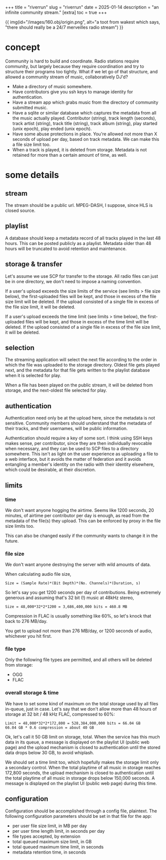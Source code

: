 +++
title = "riverrun"
slug = "riverrun"
date = 2025-01-14
description = "an infinite community stream."
[extra]
  toc = true
+++

{{ img(id="/images/160.obj/origin.png", alt="a toot from wakest which says, "there should really be a 24/7 merveilles radio stream") }}

# concept

Community is hard to build and coordinate. Radio stations require community, but largely because they require coordination and try to structure their programs too tightly. What if we let go of that structure, and allowed a community stream of music, collaboratively DJ'd?

- Make a directory of music somewhere.
- Have contributors give you ssh keys to manage identity for authentication.
- Have a stream app which grabs music from the directory of community submitted music.
- Have a sqlite or similar database which captures the metadata from all the music actually played. Contributor (string), track length (seconds), track artist (string), track title (string), track album (string), play started (unix epoch), play ended (unix epoch).
- Have some abuse protections in place. You're allowed not more than X seconds of upload per day, based on track metadata. We can make this a file size limit too.
- When a track is played, it is deleted from storage. Metadata is not retained for more than a certain amount of time, as well.

# some details

## stream
The stream should be a public url. MPEG-DASH, I suppose, since HLS is closed source.

## playlist
A database should keep a metadata record of all tracks played in the last 48 hours. This can be posted publicly as a playlist. Metadata older than 48 hours will be truncated to avoid retention and maintenance.

## storage & transfer
Let's assume we use SCP for transfer to the storage. All radio files can just be in one directory, we don't need to impose a naming convention.

If a user's upload exceeds the size limits of the service (see limits > file size below), the first-uploaded files will be kept, and those in excess of the file size limit will be deleted. If the upload consisted of a single file in excess of the file size limit, it will be deleted.

If a user's upload exceeds the time limit (see limits > time below), the first-uploaded files will be kept, and those in excess of the time limit will be deleted. If the upload consisted of a single file in excess of the file size limit, it will be deleted.

## selection
The streaming application will select the next file according to the order in which the file was uploaded to the storage directory. Oldest file gets played next, and the metadata for that file gets written to the playlist database when it is selected for play.

When a file has been played on the public stream, it will be deleted from storage, and the next-oldest file selected for play.

## authentication
Authentication need only be at the upload here, since the metadata is not sensitive. Community members should understand that the metadata of their tracks, and their usernames, will be public information.

Authentication should require a key of some sort. I think using SSH keys makes sense, per contributor, since they are then individually revocable when necessary, and they can be used to SCP files to a directory somewhere. This isn't as light on the user experience as uploading a file to a web interface, but it avoids the matter of federation and it avoids entangling a member's identity on the radio with their identity elsewhere, which could be desirable, at their discretion.

## limits

### time
We don't want anyone hogging the airtime. Seems like 1200 seconds, 20 minutes, of airtime per contributor per day is enough, as read from the metadata of the file(s) they upload. This can be enforced by proxy in the file size limits too.

This can also be changed easily if the community wants to change it in the future.

### file size
We don't want anyone destroying the server with wild amounts of data.

When calculating audio file size,
```
Size = (Sample Rate)*(Bit Depth)*(No. Channels)*(Duration, s)
```
So let's say you get 1200 seconds per day of contributions. Being extremely generous and assuming that's 32 bit (!) music at 48kHz stereo,
```
Size = 48,000*32*2*1200 = 3,686,400,000 bits = 460.8 MB
```
Compression in FLAC is usually something like 60%, so let's knock that back to 276 MB/day.

You get to upload not more than 276 MB/day, or 1200 seconds of audio, whichever you hit first.

### file type
Only the following file types are permitted, and all others will be deleted from storage:
- OGG
- FLAC

### overall storage & time
We have to set some kind of maximum on the total storage used by all files in-queue, just in case. Let's say that we don't allow more than 48 hours of storage at 32 bit / 48 kHz FLAC, compressed to 60%:
```
Limit = 48,000*32*2*172,800 = 528,384,000,000 bits = 66.04 GB
66.04 GB * 0.6 compression = about 40 GB
```

Ok, let's call it 50 GB limit on storage, total. When the service has this much data in its queue, a message is displayed on the playlist UI (public web page) and the upload mechanism is closed to authentication until the stored data drops below 30 GB, to avoid whiplash.

We should set a time limit too, which hopefully makes the storage limit only a secondary control. When the total playtime of all music in storage reaches 172,800 seconds, the upload mechanism is closed to authentication until the total playtime of all music in storage drops below 150,000 seconds. A message is displayed on the playlist UI (public web page) during this time.

## configuration
Configuration should be accomplished through a config file, plaintext. The following configuration parameters should be set in that file for the app:

- per user file size limit, in MB per day
- per user time length limit, in seconds per day
- file types accepted, by extension
- total queued maximum size limit, in GB
- total queued maximum time limit, in seconds
- metadata retention time, in seconds